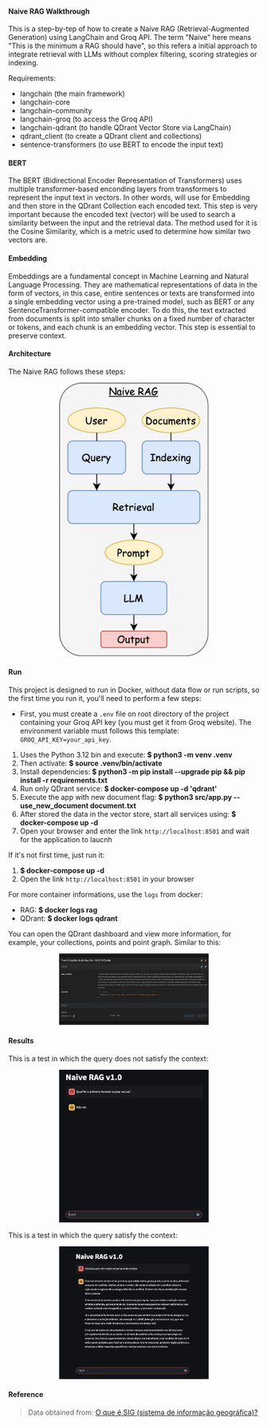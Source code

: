 #### Naive RAG Walkthrough
This is a step-by-tep of how to create a Naive RAG (Retrieval-Augmented Generation) using LangChain and Groq API. The term "Naive" here means "This is the minimum a RAG should have", so this refers a initial approach to integrate retrieval with LLMs without complex filtering, scoring strategies or indexing.

Requirements:
- langchain (the main framework)
- langchain-core
- langchain-community
- langchain-groq (to access the Groq API)
- langchain-qdrant (to handle QDrant Vector Store via LangChain)
- qdrant_client (to create a QDrant client and collections)
- sentence-transformers (to use BERT to encode the input text)

#### BERT
The BERT (Bidirectional Encoder Representation of Transformers) uses multiple transformer-based enconding layers from transformers to represent the input text in vectors. In other words, will use for Embedding and then store in the QDrant Collection each encoded text. This step is very important because the encoded text (vector) will be used to search a similarity between the input and the retrieval data. The method used for it is the Cosine Similarity, which is a metric used to determine how similar two vectors are.

#### Embedding
Embeddings are a fundamental concept in Machine Learning and Natural Language Processing. They are mathematical representations of data in the form of vectors, in this case, entire sentences or texts are transformed into a single embedding vector using a pre-trained model, such as BERT or any SentenceTransformer-compatible encoder. To do this, the text extracted from documents is split into smaller chunks on a fixed number of character or tokens, and each chunk is an embedding vector. This step is essential to preserve context.

#### Architecture
The Naive RAG follows these steps:
<p align="center">
    <img src="imgs/naive-rag.png" alt="Naive RAG Architecture" width="300"/>
</p>

#### Run
This project is designed to run in Docker, without data flow or run scripts, so the first time you run it, you'll need to perform a few steps:
- First, you must create a `.env` file on root directory of the project containing your Groq API key (you must get it from Groq website). The environment variable must follows this template: `GROQ_API_KEY=your_api_key`.
1. Uses the Python 3.12 bin and execute: **$ python3 -m venv .venv**
2. Then activate: **$ source .venv/bin/activate**
3. Install dependencies: **$ python3 -m pip install --upgrade pip && pip install -r requirements.txt**
4. Run only QDrant service: **$ docker-compose up -d 'qdrant'**
5. Execute the app with new document flag: **$ python3 src/app.py --use_new_document document.txt**
6. After stored the data in the vector store, start all services using: **$ docker-compose up -d**
7. Open your browser and enter the link `http://localhost:8501` and wait for the application to laucnh

If it's not first time, just run it:
1. **$ docker-compose up -d**
2. Open the link `http://localhost:8501` in your browser

For more container informations, use the `logs` from docker:
- RAG: **$ docker logs rag**
- QDrant: **$ docker logs qdrant**

You can open the QDrant dashboard and view more information, for example, your collections, points and point graph. Similar to this:
<p align="center">
    <img src="imgs/point-qdrant.png" alt="Example point" width="300">
</p>

#### Results
This is a test in which the query does not satisfy the context:
<p align="center">
    <img src="imgs/test2.png" alt="Non-satisfied test" width="300"/>
</p>

This is a test in which the query satisfy the context:
<p align="center">
    <img src="imgs/test1.png" alt="Satisfied test" width="300"/>
</p>

#### Reference
> Data obtained from: [O que é SIG (sistema de informação geográfica)?](https://www.ibm.com/br-pt/think/topics/geographic-information-system)
